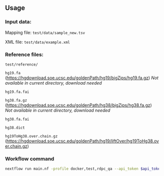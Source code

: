 ## Usage

### Input data:

Mapping file: `test/data/sample_new.tsv`

XML file: `test/data/example.xml`

### Reference files:

`test/reference/`

`hg19.fa` (https://hgdownload.soe.ucsc.edu/goldenPath/hg19/bigZips/hg19.fa.gz) *Not available in current directory, download needed*

`hg19.fa.fai`

`hg38.fa.gz` (https://hgdownload.soe.ucsc.edu/goldenPath/hg38/bigZips/hg38.fa.gz) *Not available in current directory, download needed*

`hg38.fa.fai`

`hg38.dict`

`hg19ToHg38.over.chain.gz` (https://hgdownload.soe.ucsc.edu/goldenPath/hg19/liftOver/hg19ToHg38.over.chain.gz)

### Workflow command

```bash
nextflow run main.nf -profile docker,test,rdpc_qa --api_token $api_token
```

